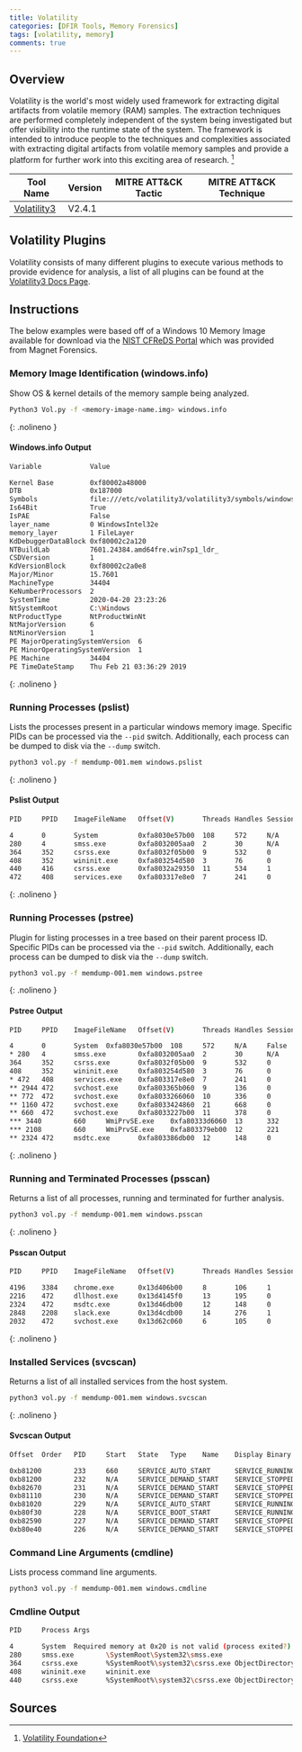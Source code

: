 ```yaml
---
title: Volatility
categories: [DFIR Tools, Memory Forensics]
tags: [volatility, memory]
comments: true
---
```


## Overview

Volatility is the world's most widely used framework for extracting digital artifacts from volatile memory (RAM) samples. The extraction techniques are performed completely independent of the system being investigated but offer visibility into the runtime state of the system. The framework is intended to introduce people to the techniques and complexities associated with extracting digital artifacts from volatile memory samples and provide a platform for further work into this exciting area of research. [^1]

| Tool Name | Version | MITRE ATT&CK Tactic | MITRE ATT&CK Technique |
| --------- | ------- | ------------------- | ---------------------- |
| [Volatility3](https://github.com/volatilityfoundation/volatility3) | V2.4.1 | |

## Volatility Plugins

Volatility consists of many different plugins to execute various methods to provide evidence for analysis, a list of all plugins can be found at the [Volatility3 Docs Page](https://volatility3.readthedocs.io/en/stable/volatility3.plugins.html). 

## Instructions

The below examples were based off of a Windows 10 Memory Image available for download via the [NIST CFReDS Portal](https://cfreds.nist.gov/all/MagnetForensics/2020WindowsMemoryMagnetCTF) which was provided from Magnet Forensics.

### Memory Image Identification (windows.info)

Show OS & kernel details of the memory sample being analyzed.

```bash
Python3 Vol.py -f <memory-image-name.img> windows.info
```
{: .nolineno }

#### Windows.info Output

```bash
Variable            Value

Kernel Base         0xf80002a48000
DTB                 0x187000
Symbols             file:///etc/volatility3/volatility3/symbols/windows/ntkrnlmp.pdb/ECE191A20CFF4465AE46DF96C2263845-1.json.xz
Is64Bit             True
IsPAE               False
layer_name          0 WindowsIntel32e
memory_layer        1 FileLayer
KdDebuggerDataBlock 0xf80002c2a120
NTBuildLab          7601.24384.amd64fre.win7sp1_ldr_
CSDVersion          1
KdVersionBlock      0xf80002c2a0e8
Major/Minor         15.7601
MachineType         34404
KeNumberProcessors  2
SystemTime          2020-04-20 23:23:26
NtSystemRoot        C:\Windows
NtProductType       NtProductWinNt
NtMajorVersion      6
NtMinorVersion      1
PE MajorOperatingSystemVersion  6
PE MinorOperatingSystemVersion  1
PE Machine          34404
PE TimeDateStamp    Thu Feb 21 03:36:29 2019
```
{: .nolineno }

### Running Processes (pslist)

Lists the processes present in a particular windows memory image. Specific PIDs can be processed via the `--pid` switch. Additionally, each process can be dumped to disk via the `--dump` switch.

```bash
python3 vol.py -f memdump-001.mem windows.pslist
```
{: .nolineno }

#### Pslist Output

```bash
PID     PPID    ImageFileName   Offset(V)       Threads Handles SessionId       Wow64   CreateTime      ExitTime        File output

4       0       System          0xfa8030e57b00  108     572     N/A     False   2020-04-20 22:44:37.000000      N/A     Disabled
280     4       smss.exe        0xfa8032005aa0  2       30      N/A     False   2020-04-20 22:44:37.000000      N/A     Disabled
364     352     csrss.exe       0xfa8032f05b00  9       532     0       False   2020-04-20 22:44:38.000000      N/A     Disabled
408     352     wininit.exe     0xfa803254d580  3       76      0       False   2020-04-20 22:44:38.000000      N/A     Disabled
440     416     csrss.exe       0xfa8032a29350  11      534     1       False   2020-04-20 22:44:38.000000      N/A     Disabled
472     408     services.exe    0xfa803317e8e0  7       241     0       False   2020-04-20 22:44:38.000000      N/A     Disabled
```
{: .nolineno }


### Running Processes (pstree)

Plugin for listing processes in a tree based on their parent process ID. Specific PIDs can be processed via the `--pid` switch. Additionally, each process can be dumped to disk via the `--dump` switch.

```bash
python3 vol.py -f memdump-001.mem windows.pstree
```
{: .nolineno }

#### Pstree Output

```bash
PID     PPID    ImageFileName   Offset(V)       Threads Handles SessionId       Wow64   CreateTime      ExitTime

4       0       System  0xfa8030e57b00  108     572     N/A     False   2020-04-20 22:44:37.000000      N/A
* 280   4       smss.exe        0xfa8032005aa0  2       30      N/A     False   2020-04-20 22:44:37.000000      N/A
364     352     csrss.exe       0xfa8032f05b00  9       532     0       False   2020-04-20 22:44:38.000000      N/A
408     352     wininit.exe     0xfa803254d580  3       76      0       False   2020-04-20 22:44:38.000000      N/A
* 472   408     services.exe    0xfa803317e8e0  7       241     0       False   2020-04-20 22:44:38.000000      N/A
** 2944 472     svchost.exe     0xfa803365b060  9       136     0       False   2020-04-20 22:46:40.000000      N/A
** 772  472     svchost.exe     0xfa8033266060  10      336     0       False   2020-04-20 22:44:39.000000      N/A
** 1160 472     svchost.exe     0xfa8033424860  21      668     0       False   2020-04-20 22:44:39.000000      N/A
** 660  472     svchost.exe     0xfa8033227b00  11      378     0       False   2020-04-20 22:44:38.000000      N/A
*** 3440        660     WmiPrvSE.exe    0xfa80333d6060  13      332     0       False   2020-04-20 23:17:13.000000      N/A
*** 2108        660     WmiPrvSE.exe    0xfa803379eb00  12      221     0       False   2020-04-20 22:44:40.000000      N/A
** 2324 472     msdtc.exe       0xfa803386db00  12      148     0       False   2020-04-20 22:44:40.000000      N/A
```
{: .nolineno }

### Running and Terminated Processes (psscan)

Returns a list of all processes, running and terminated for further analysis.

```bash
python3 vol.py -f memdump-001.mem windows.psscan
```
{: .nolineno }

#### Psscan Output

```bash
PID     PPID    ImageFileName   Offset(V)       Threads Handles SessionId       Wow64   CreateTime      ExitTime        File output

4196    3384    chrome.exe      0x13d406b00     8       106     1       False   2020-04-20 23:17:15.000000      N/A     Disabled
2216    472     dllhost.exe     0x13d4145f0     13      195     0       False   2020-04-20 22:44:40.000000      N/A     Disabled
2324    472     msdtc.exe       0x13d46db00     12      148     0       False   2020-04-20 22:44:40.000000      N/A     Disabled
2848    2208    slack.exe       0x13d4cdb00     14      276     1       False   2020-04-20 23:17:00.000000      N/A     Disabled
2032    472     svchost.exe     0x13d62c060     6       105     0       False   2020-04-20 22:44:40.000000      N/A     Disabled
```
{: .nolineno }

### Installed Services (svcscan)

Returns a list of all installed services from the host system.

```bash
python3 vol.py -f memdump-001.mem windows.svcscan
```
{: .nolineno }

#### Svcscan Output

```bash
Offset  Order   PID     Start   State   Type    Name    Display Binary

0xb81200        233     660     SERVICE_AUTO_START      SERVICE_RUNNING SERVICE_WIN32_SHARE_PROCESS     PlugPlay        Plug and Play   C:\Windows\system32\svchost.exe -k DcomLaunch
0xb81200        232     N/A     SERVICE_DEMAND_START    SERVICE_STOPPED SERVICE_WIN32_SHARE_PROCESS     pla     Performance Logs & Alerts       N/A
0xb82670        231     N/A     SERVICE_DEMAND_START    SERVICE_STOPPED SERVICE_WIN32_OWN_PROCESS       PerfHost        Performance Counter DLL Host    N/A
0xb81110        230     N/A     SERVICE_DEMAND_START    SERVICE_STOPPED SERVICE_WIN32_SHARE_PROCESS     PeerDistSvc     BranchCache     N/A
0xb81020        229     N/A     SERVICE_AUTO_START      SERVICE_RUNNING SERVICE_KERNEL_DRIVER   PEAUTH  PEAUTH  \Driver\PEAUTH
0xb80f30        228     N/A     SERVICE_BOOT_START      SERVICE_RUNNING SERVICE_KERNEL_DRIVER   pcw     Performance Counters for Windows Driver \Driver\pcw
0xb82590        227     N/A     SERVICE_DEMAND_START    SERVICE_STOPPED SERVICE_KERNEL_DRIVER   pcmcia  pcmcia  N/A
0xb80e40        226     N/A     SERVICE_DEMAND_START    SERVICE_STOPPED SERVICE_KERNEL_DRIVER   pciide  pciide  N/A
```

### Command Line Arguments (cmdline)

Lists process command line arguments.

```bash
python3 vol.py -f memdump-001.mem windows.cmdline
```

### Cmdline Output

```bash
PID     Process Args

4       System  Required memory at 0x20 is not valid (process exited?)
280     smss.exe        \SystemRoot\System32\smss.exe
364     csrss.exe       %SystemRoot%\system32\csrss.exe ObjectDirectory=\Windows SharedSection=1024,20480,768 Windows=On SubSystemType=Windows ServerDll=basesrv,1 ServerDll=winsrv:UserServerDllInitialization,3 ServerDll=winsrv:ConServerDllInitialization,2 ServerDll=sxssrv,4 ProfileControl=Off MaxRequestThreads=16
408     wininit.exe     wininit.exe
440     csrss.exe       %SystemRoot%\system32\csrss.exe ObjectDirectory=\Windows SharedSection=1024,20480,768 Windows=On SubSystemType=Windows ServerDll=basesrv,1 ServerDll=winsrv:UserServerDllInitialization,3 ServerDll=winsrv:ConServerDllInitialization,2 ServerDll=sxssrv,4 ProfileControl=Off MaxRequestThreads=16
```

## Sources

[^1]: [Volatility Foundation](https://www.volatilityfoundation.org/)